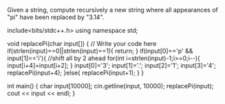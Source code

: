 Given a string, compute recursively a new string where all appearances of "pi" have been replaced by "3.14".

include<bits/stdc++.h>
using namespace std;

void replacePi(char input[]) {
	// Write your code here
	if(strlen(input)==0||strlen(input)==1){
        return;
    }
    if(input[0]=='p' && input[1]=='i'){
        //shift all by 2 ahead
        for(int i=strlen(input)-1;i>=0;i--){
            input[i+4]=input[i+2];
        }
        input[0]='3';
        input[1]='.';
        input[2]='1';
        input[3]='4';
        replacePi(input+4);
    }else{
        replacePi(input+1);
    }
}

int main() {
    char input[10000];
    cin.getline(input, 10000);
    replacePi(input);
    cout << input << endl;
}
```
